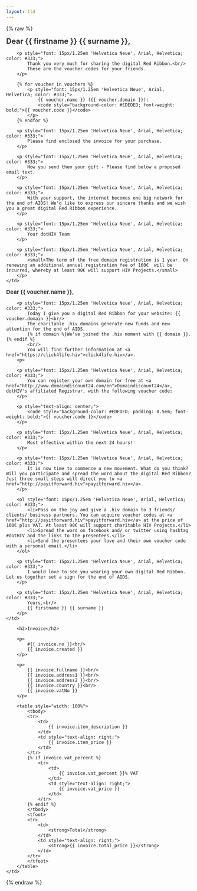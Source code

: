 ```yaml
---
layout: tld
---
```


{% raw %}
<tr width="100%">
    <td valign="top" align="left" style="background:#fff; padding: 40px;">
        <h1 style="font-size: 20px; margin: 0; color: #333;">
            Dear {{ firstname }} {{ surname }},</h1>
            
        <p style="font: 15px/1.25em 'Helvetica Neue', Arial, Helvetica; color: #333;">
            Thank you very much for sharing the digital Red Ribbon.<br/>
            These are the voucher codes for your friends.
        </p>
            
        {% for voucher in vouchers %}
            <p style="font: 15px/1.25em 'Helvetica Neue', Arial, Helvetica; color: #333;">
                {{ voucher.name }} ({{ voucher.domain }}): 
                <code style="background-color: #EDEDED; font-weight: bold;">{{ voucher.code }}</code>
            </p>
        {% endfor %}
        
        <p style="font: 15px/1.25em 'Helvetica Neue', Arial, Helvetica; color: #333;">
            Please find enclosed the invoice for your purchase.
        </p>
        
        <p style="font: 15px/1.25em 'Helvetica Neue', Arial, Helvetica; color: #333;">
            Now you send them your gift - Please find below a proposed email text.
        </p>
        
        <p style="font: 15px/1.25em 'Helvetica Neue', Arial, Helvetica; color: #333;">
            With your support, the internet becomes one big network for the end of AIDS! We'd like to express our sincere thanks and we wish you a great digital Red Ribbon experience.
        </p>
        
        <p style="font: 15px/1.25em 'Helvetica Neue', Arial, Helvetica; color: #333;">
            Your dotHIV Team
        </p>
        
        <p style="font: 15px/1.25em 'Helvetica Neue', Arial, Helvetica; color: #333;">
            <small>The term of the free domain registration is 1 year. On renewing an additional annual registration fee of 160€  will be incurred, whereby at least 90€ will support HIV Projects.</small>
        </p>
    </td>
</tr>
<!-- {% for voucher in vouchers %} -->
<tr width="100%">
    <td valign="top" align="left" style="background:#fafafa; padding: 40px;">
        <h1 style="font-size: 15px; margin: 0; color: #333;">
                    Dear {{ voucher.name }},</h1>
        
        <p style="font: 15px/1.25em 'Helvetica Neue', Arial, Helvetica; color: #333;">
            Today I give you a digital Red Ribbon for your website: {{ voucher.domain }}<br/>
            The charitable .hiv domains generate new funds and new attention for the end of AIDS.
            {% if domain %}We've joined the .hiv moment with {{ domain }}.{% endif %}
            <br/>
            You will find further information at <a href="https://click4life.hiv">click4life.hiv</a>.            
        <p>
                    
        <p style="font: 15px/1.25em 'Helvetica Neue', Arial, Helvetica; color: #333;">
            You can register your own domain for free at <a href="http://www.domaindiscount24.com/en">Domaindiscount24</a>, dotHIV's affiliated Registrar, with the following voucher code:
        </p>
        
        <p style="text-align: center;">
            <code style="background-color: #EDEDED; padding: 0.5em; font-weight: bold;">{{ voucher.code }}</code>
        </p>
        
        <p style="font: 15px/1.25em 'Helvetica Neue', Arial, Helvetica; color: #333;">
            Most effective within the next 24 hours!
        </p>
        
        <p style="font: 15px/1.25em 'Helvetica Neue', Arial, Helvetica; color: #333;">
            It is now time to commence a new movement. What do you think? Will you participate and spread the word about the digital Red Ribbon? Just three small steps will direct you to <a href="http://payitforward.hiv">payitforward.hiv</a>.
        </p>
        
        <ol style="font: 15px/1.25em 'Helvetica Neue', Arial, Helvetica; color: #333;">
            <li>Pass on the joy and give a .hiv domain to 3 friends/ clients/ business partners. You can acquire voucher codes at <a href="http://payitforward.hiv">payitforward.hiv</a> at the price of 160€ plus VAT. At least 90€ will support charitable HIV Projects.</li>
            <li>Spread the word on facebook and/ or twitter using hashtag #dotHIV and the links to the presentees.</li>
            <li>Send the presentees your love and their own voucher code with a personal email.</li>
        </ol>
                
        <p style="font: 15px/1.25em 'Helvetica Neue', Arial, Helvetica; color: #333;">
            I would love to see you wearing your own digital Red Ribbon. Let us together set a sign for the end of AIDS.
        </p>
        
        <p style="font: 15px/1.25em 'Helvetica Neue', Arial, Helvetica; color: #333;">
            Yours,<br/>
            {{ firstname }} {{ surname }}
        </p>
    </td>
</tr>
<!-- {% endfor %} -->
<tr width="100%">
    <td valign="top" align="left" style="background:#fff; padding: 40px;">
            
        <h2>Invoice</h2>
        
        <p>
            #{{ invoice.no }}<br/>
            {{ invoice.created }}
        </p>
        
        <p>
            {{ invoice.fullname }}<br/>
            {{ invoice.address1 }}<br/>
            {{ invoice.address2 }}<br/>
            {{ invoice.country }}<br/>
            {{ invoice.vatNo }}
        </p>
        
        <table style="width: 100%">
            <tbody>
            <tr>
                <td>
                    {{ invoice.item_description }}
                </td>
                <td style="text-align: right;">
                    {{ invoice.item_price }}
                </td>
            </tr>
            {% if invoice.vat_percent %}
                <tr>
                    <td>
                        {{ invoice.vat_percent }}% VAT
                    </td>
                    <td style="text-align: right;">
                        {{ invoice.vat_price }}
                    </td>
                </tr>
            {% endif %} 
            </tbody>
            <tfoot>
            <tr>
                <td>
                    <strong>Total</strong>
                </td>
                <td style="text-align: right;">
                    <strong>{{ invoice.total_price }}</strong>
                </td>
            </tr>
            </tfoot>
        </table>
    </td>
</tr>
{% endraw %}
